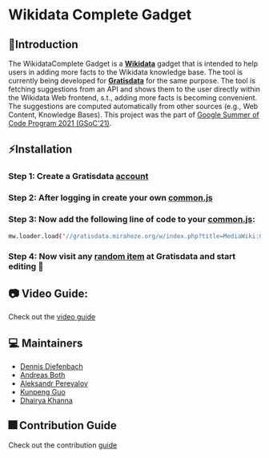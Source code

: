# Wikidata Complete Gadget

## 📌Introduction

The WikidataComplete Gadget is a **[Wikidata](https://www.wikidata.org/)** gadget that is intended to help users in adding more facts to the Wikidata knowledge base. 
The tool is currently being developed for **[Gratisdata](https://gratisdata.miraheze.org/)** for the same purpose.
The tool is fetching suggestions from an API and shows them to the user directly within the Wikidata Web frontend, s.t., adding more facts is becoming convenient.
The suggestions are computed automatically from other sources (e.g., Web Content, Knowledge Bases).
This project was the part of [Google Summer of Code Program 2021 (GSoC'21)]().

## ⚡Installation

### Step 1: Create a Gratisdata [account](https://gratisdata.miraheze.org/w/index.php?title=Special:CreateAccount)

### Step 2: After logging in create your own [common.js](https://gratisdata.miraheze.org/wiki/Special:MyPage/common.js)

### Step 3: Now add the following line of code to your [common.js](https://gratisdata.miraheze.org/wiki/Special:MyPage/common.js):

```bash
mw.loader.load("//gratisdata.miraheze.org/w/index.php?title=MediaWiki:Gadget-GratisdataComplete.js&action=raw&ctype=text/javascript");
```

### Step 4: Now visit any [random item](https://gratisdata.miraheze.org/wiki/Special:Random) at Gratisdata and start editing 🥳

## :camera: Video Guide:
Check out the [video guide](https://www.youtube.com/watch?v=Ju2ExZ_khxQ)
## 💻 Maintainers

- [Dennis Diefenbach](https://github.com/D063520)
- [Andreas Both](https://github.com/anbo-de)
- [Aleksandr Perevalov](https://github.com/Perevalov)
- [Kunpeng Guo](https://github.com/gabinguo)
- [Dhairya Khanna](https://github.com/Dhairya3124)

## :fireworks: Contribution Guide
Check out the contribution [guide](https://github.com/Dhairya3124/Wikidata-Complete-Gadget/blob/main/Contribution.md)

